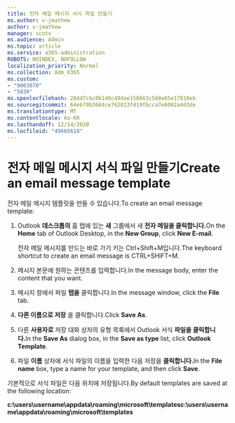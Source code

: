 ```yaml
---
title: 전자 메일 메시지 서식 파일 만들기
ms.author: v-jmathew
author: v-jmathew
manager: scotv
ms.audience: Admin
ms.topic: article
ms.service: o365-administration
ROBOTS: NOINDEX, NOFOLLOW
localization_priority: Normal
ms.collection: Adm_O365
ms.custom:
- "9003070"
- "5830"
ms.openlocfilehash: 284d7cbc8b140c49dae158663c560a65e17810eb
ms.sourcegitcommit: 64eb79b3664ce762813fd19fbcca7e6002a4d3de
ms.translationtype: MT
ms.contentlocale: ko-KR
ms.lasthandoff: 12/14/2020
ms.locfileid: "49665618"
---
```

# <a name="create-an-email-message-template"></a><span data-ttu-id="263cc-102">전자 메일 메시지 서식 파일 만들기</span><span class="sxs-lookup"><span data-stu-id="263cc-102">Create an email message template</span></span>

<span data-ttu-id="263cc-103">전자 메일 메시지 템플릿을 만들 수 있습니다.</span><span class="sxs-lookup"><span data-stu-id="263cc-103">To create an email message template:</span></span>

1. <span data-ttu-id="263cc-104">Outlook **데스크톱의** 홈 탭에 있는 **새** 그룹에서 새 **전자 메일을 클릭합니다.**</span><span class="sxs-lookup"><span data-stu-id="263cc-104">On the **Home** tab of Outlook Desktop, in the **New Group**, click **New E-mail**.</span></span>

    <span data-ttu-id="263cc-105">전자 메일 메시지를 만드는 바로 가기 키는 Ctrl+Shift+M입니다.</span><span class="sxs-lookup"><span data-stu-id="263cc-105">The keyboard shortcut to create an email message is CTRL+SHIFT+M.</span></span>

2. <span data-ttu-id="263cc-106">메시지 본문에 원하는 콘텐츠를 입력합니다.</span><span class="sxs-lookup"><span data-stu-id="263cc-106">In the message body, enter the content that you want.</span></span>
3. <span data-ttu-id="263cc-107">메시지 창에서 파일 **탭을** 클릭합니다.</span><span class="sxs-lookup"><span data-stu-id="263cc-107">In the message window, click the **File** tab.</span></span>
4. <span data-ttu-id="263cc-108">**다른 이름으로 저장** 을 클릭합니다.</span><span class="sxs-lookup"><span data-stu-id="263cc-108">Click **Save As**.</span></span>
5. <span data-ttu-id="263cc-109">다른 **사용자로** 저장 대화  상자의 유형 목록에서 Outlook 서식 **파일을 클릭합니다.**</span><span class="sxs-lookup"><span data-stu-id="263cc-109">In the **Save As** dialog box, in the **Save as type** list, click **Outlook Template**.</span></span>
6. <span data-ttu-id="263cc-110">파일 **이름** 상자에 서식 파일의 이름을 입력한 다음 저장을 **클릭합니다.**</span><span class="sxs-lookup"><span data-stu-id="263cc-110">In the **File name** box, type a name for your template, and then click **Save**.</span></span>

<span data-ttu-id="263cc-111">기본적으로 서식 파일은 다음 위치에 저장됩니다.</span><span class="sxs-lookup"><span data-stu-id="263cc-111">By default templates are saved at the following location:</span></span>

<span data-ttu-id="263cc-112">**c:\users\username\appdata\roaming\microsoft\templates**</span><span class="sxs-lookup"><span data-stu-id="263cc-112">**c:\users\username\appdata\roaming\microsoft\templates**</span></span>
